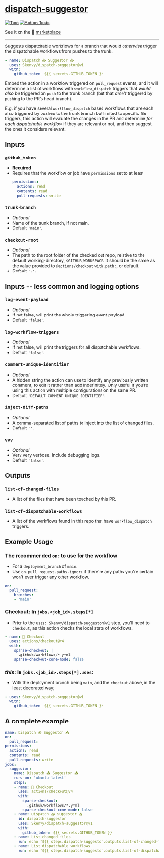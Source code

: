 # [dispatch-suggestor](https://github.com/Skenvy/dispatch-suggestor)
[![Test](https://github.com/Skenvy/dispatch-suggestor/actions/workflows/main.yaml/badge.svg?branch=main&event=push)](https://github.com/Skenvy/dispatch-suggestor/actions/workflows/main.yaml)
[![Action Tests](https://github.com/Skenvy/dispatch-suggestor/actions/workflows/action-test.yaml/badge.svg)](https://github.com/Skenvy/dispatch-suggestor/actions/workflows/action-test.yaml)

See it on the 🏪 [marketplace](https://github.com/marketplace/actions/dispatch-suggestor).

---

Suggests dispatchable workflows for a branch that would _otherwise_ trigger the dispatchable workflows from pushes to the trunk.
```yaml
- name: Dispatch 📤 Suggestor 📥
  uses: Skenvy/dispatch-suggestor@v1
  with:
    github_token: ${{ secrets.GITHUB_TOKEN }}
```
Embed the action in a workflow triggered on `pull_request` events, and it will determine a list of workflows with `workflow_dispatch` triggers that _would also be_ triggered on `push` to the trunk branch (but that _aren't_ triggered by `push`ing to the PR's head branch).

E.g. if you have several `workflow_dispatch` based workflows that are each also triggered by pushes to the trunk branch but limited to specific file triggers, this action will evaluate the changes in the PR and determine _for each dispatchable workflow_ if they are relevant or not, and then suggest the ones it considers relevant.

## Inputs
### `github_token`
* **Required**
* Requires that the workflow or job have `permissions` set to at least
  ```yaml
  permissions:
    actions: read
    contents: read
    pull-requests: write
  ```
### `trunk-branch`
* _Optional_
* Name of the trunk branch, if not main.
* Default `'main'`.
### `checkout-root`
* _Optional_
* The path to the root folder of the checked out repo, relative to the default working-directory, `$GITHUB_WORKSPACE`. It should be the same as the value provided to `@actions/checkout` `with.path:`, or default.
* Default `'.'`.

## Inputs -- less common and logging options
### `log-event-payload`
* _Optional_
* If not false, will print the whole triggering event payload.
* Default `'false'`.
### `log-workflow-triggers`
* _Optional_
* If not false, will print the triggers for all dispatchable workflows.
* Default `'false'`.
### `comment-unique-identifier`
* _Optional_
* A hidden string the action can use to identify any previously written comment, to edit it rather than add indefinitely. Only useful if you're using this action with multiple configurations on the same PR.
* Default `'DEFAULT_COMMENT_UNIQUE_IDENTIFIER'`.
### `inject-diff-paths`
* _Optional_
* A comma-separated list of paths to inject into the list of changed files.
* Default `''`.
### `vvv`
* _Optional_
* Very very verbose. Include debugging logs.
* Default `'false'`.

## Outputs
### `list-of-changed-files`
* A list of the files that have been touched by this PR.
### `list-of-dispatchable-workflows`
* A list of the workflows found in this repo that have `workflow_dispatch` triggers.

## Example Usage
### The recommended `on:` to use for the workflow
* For a `deployment_branch` of `main`.
* Use `on.pull_request.paths-ignore` if there're any paths you're certain won't ever trigger any other workflow.
```yaml
on:
  pull_request:
    branches:
    - 'main'
```
### **Checkout:** In `jobs.<job_id>.steps[*]`
* Prior to the `uses: Skenvy/dispatch-suggestor@v1` step, you'll need to `checkout`, as this action checks the local state of workflows.
```yaml
- name: 🏁 Checkout
  uses: actions/checkout@v4
  with:
    sparse-checkout: |
      .github/workflows/*.y*ml
    sparse-checkout-cone-mode: false
```
### **_this_**: In `jobs.<job_id>.steps[*].uses`:
* With the deployment branch being `main`, and the `checkout` above, in the least decorated way;
```yaml
- uses: Skenvy/dispatch-suggestor@v1
  with:
    github_token: ${{ secrets.GITHUB_TOKEN }}
```

## A complete example
```yaml
name: Dispatch 📤 Suggestor 📥
on:
  pull_request:
permissions:
  actions: read
  contents: read
  pull-requests: write
jobs:
  suggestor:
    name: Dispatch 📤 Suggestor 📥
    runs-on: 'ubuntu-latest'
    steps:
    - name: 🏁 Checkout
      uses: actions/checkout@v4
      with:
        sparse-checkout: |
          .github/workflows/*.y*ml
        sparse-checkout-cone-mode: false
    - name: Dispatch 📤 Suggestor 📥
      id: dispatch-suggestor
      uses: Skenvy/dispatch-suggestor@v1
      with:
        github_token: ${{ secrets.GITHUB_TOKEN }}
    - name: List changed files
      run: echo "${{ steps.dispatch-suggestor.outputs.list-of-changed-files }}"
    - name: List dispatchable workflows
      run: echo "${{ steps.dispatch-suggestor.outputs.list-of-dispatchable-workflows }}"
```
